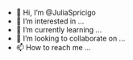 - 👋 Hi, I’m @JuliaSpricigo
- 👀 I’m interested in ...
- 🌱 I’m currently learning ...
- 💞️ I’m looking to collaborate on ...
- 📫 How to reach me ...

<!---
JuliaSpricigo/JuliaSpricigo is a ✨ special ✨ repository because its `README.md` (this file) appears on your GitHub profile.
You can click the Preview link to take a look at your changes.
--->
